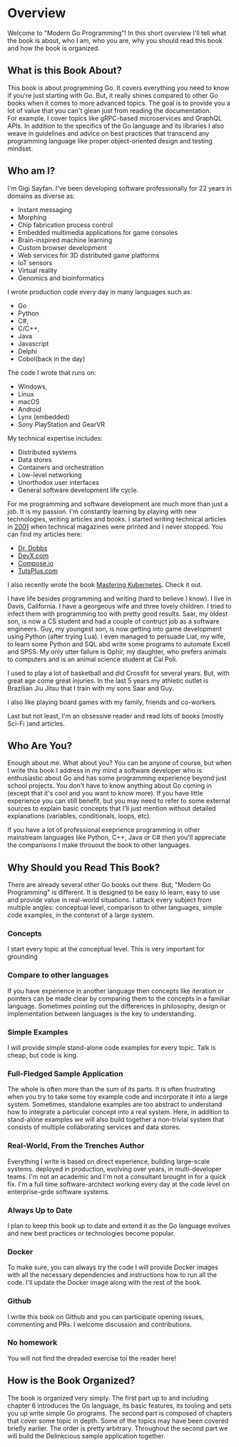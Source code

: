 # Overview

Welcome to "Modern Go Programming"! In this short overview I'll tell what the book is about, 
who I am, who you are, why you should read this book and how the book is organized.

## What is this Book About?

This book is about programming Go. It covers everything you need to know if you're just starting 
with Go. But, it really shines compared to other Go books when it comes to more advanced topics.
The goal is to provide you a lot of value that you can't glean just from reading the documentation.  
For example, I cover topics like gRPC-based microservices and GraphQL APIs. In addition to the 
specifics of the Go language and its libraries I also weave in guidelines and advice on best 
practices that transcend any programming language like proper object-oriented design and testing
mindset. 

## Who am I?

I'm Gigi Sayfan. I've been developing software professionally for 22 years in domains as diverse as:
- Instant messaging
- Morphing
- Chip fabrication process control
- Embedded multimedia applications for game consoles
- Brain-inspired machine learning
- Custom browser development
- Web services for 3D distributed game platforms
- IoT sensors
- Virtual reality
- Genomics and bioinformatics

I wrote production code every day in many languages such as: 

- Go
- Python
- C#, 
- C/C++,
- Java
- Javascript
- Delphi
- Cobol(back in the day)

The code I wrote that runs on:
- Windows, 
- Linux
- macOS
- Android
- Lynx (embedded)
- Sony PlayStation and GearVR

My technical expertise includes:  
- Distributed systems
- Data stores
- Containers and orchestration
- Low-level networking
- Unorthodox user interfaces
- General software development life cycle.

For me programming and software development are much more than just a job. It is my passion. I'm 
constantly learning by playing with new technologies, writing articles and books. I started writing
technical articles in [2001](http://www.drdobbs.com/a-quick-test-window-for-com/184416298) when 
technical magazines were printed and I never stopped. You can find my articles here:

- [Dr. Dobbs](http://www.drdobbs.com/sitesearch?queryText=gigi+sayfan&type=site)
- [DevX.com](https://www.google.com/search?q=gigi+sayfan+site%3Adevx.com)
- [Compose.io](https://www.compose.com/articles/search/?s=gigi%20sayfan)
- [TutsPlus.com](https://tutsplus.com/authors/gigi-sayfan) 

I also recently wrote the book [Mastering Kubernetes](https://www.amazon.com/Mastering-Kubernetes-container-deployment-management/dp/1786461005). Check it out. 


I have life besides programming and writing (hard to believe I know). I live in Davis, California. I
have a georgeous wife and three lovely children. I tried to infect them with programming too with pretty good results. Saar, my oldest son, is now a CS student and had a couple of contruct job as a software engineers. Guy, my youngest son, is now getting into game development using Python (after trying Lua). I even managed to persuade Liat, my wife, to learn some Python and SQL abd write some programs to automate Excell and SPSS. My only utter failure is Ophir, my daughter, who prefers animals to computers and is an animal science student at Cal Poli. 

I used to play a lot of basketball and did Crossfit for several years. But, with great age come 
great injuries. In the last 5 years my athletic outlet is Brazilian Jiu Jitsu that I train with 
my sons Saar and Guy.

I also like playing board games with my family, friends and co-workers.

Last but not least, I'm an obsessive reader and read lots of books (mostly Sci-Fi )and articles.

## Who Are You?

Enough about me. What about you? You can be anyone of course, but when I write this book I address 
in my mind a software developer who is enthusiastic about Go and has some programming experience 
beyond just school projects. You don't have to know anything about Go coming in (except that it's cool and you want to know more). If you have little experience you can still benefit, but you may need to refer to some external sources to explain basic concepts that I'll just mention without detailed explanations (variables, conditionals, loops, etc).

If you have a lot of professional exeprience programming in other mainstream languages like Python, 
C++, Java or C# then you'll appreciate the comparisons I make throuout the book to other languages.  

## Why Should you Read This Book?

There are already several other Go books out there. But, "Modern Go Programming" is different. It
is designed to be easy to learn, easy to use and provide value in real-world situations. I attack 
every subject from multiple angles: conceptual level, comparison to other languages, simple code
examples, in the contenxt of a large system. 

### Concepts

I start every topic at the conceptual level. This is very important for grounding

### Compare to other languages

If you have experience in another language then concepts like iteration or pointers can be made 
clear by comparing them to the concepts in a familiar language. Sometimes pointing out the 
differences in philosophy, design or implementation between languages is the key to understanding.

### Simple Examples

I will provide simple stand-alone code examples for every topic. Talk is cheap, but code is king.

### Full-Fledged Sample Application

The whole is often more than the sum of its parts. It is often frustrating when you try to take some
toy example code and incorporate it into a large system. Sometimes, standalone examples are too 
abstract to understand how to integrate a particular concept into a real system. Here, in addition
to stand-alone examples we will also build together a non-trivial system that consists of multiple
collaborating services and data stores. 

### Real-World, From the Trenches Author

Everything I write is based on direct experience, building large-scale systems. deployed in 
production, evolving over years, in multi-developer teams. I'm not an academic and I'm not a 
consultant brought in for a quick fix. I'm a full time software-architect working every day at the 
code level on enterprise-grde software systems.   

### Always Up to Date

I plan to keep this book up to date and extend it as the Go language evolves and new best practices 
or technologies become popular.

### Docker

To make sure, you can always try the code I will provide Docker images with all the necessary 
dependencies and instructions how to run all the code. I'll update the Docker image along with the
rest of the book.

### Github

I write this book on Github and you can participate opening issues, commenting and PRs. I welcome
discussion and contributions.

### No homework

You will not find the dreaded exercise toi the reader here! 

## How is the Book Organized?

The book is organized very simply. The first part up to and including chapter 6 introduces the Go 
language, its basic features, its tooling and sets you up write simple Go programs. The second part
is composed of chapters that cover some topic in depth. Some of the topics may have been covered 
briefly earlier. The order is pretty arbitrary. Throughout the second part we will build the Delinkcious sample application together. 

